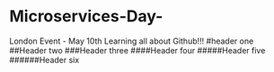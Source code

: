 # Microservices-Day-
London Event -  May 10th 
Learning all about Github!!!
#header one
##Header two
###Header three
####Header four
#####Header five
######Header six
